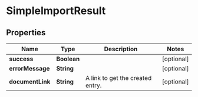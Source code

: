 # SimpleImportResult

## Properties
Name | Type | Description | Notes
------------ | ------------- | ------------- | -------------
**success** | **Boolean** |  |  [optional]
**errorMessage** | **String** |  |  [optional]
**documentLink** | **String** | A link to get the created entry. |  [optional]
